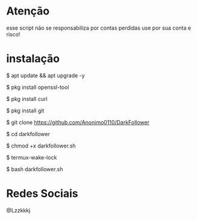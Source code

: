 # Atenção 

esse script não se responsabiliza por contas perdidas
use por sua conta e risco!






# instalação 
$ apt update && apt upgrade -y

$ pkg install openssl-tool

$ pkg install curl

$ pkg install git

$ git clone https://github.com/Anonimo0110/DarkFollower

$ cd darkfollower

$ chmod +x darkfollower.sh

$ termux-wake-lock

$ bash darkfollower.sh





# Redes Sociais
@Lzzkkkj
